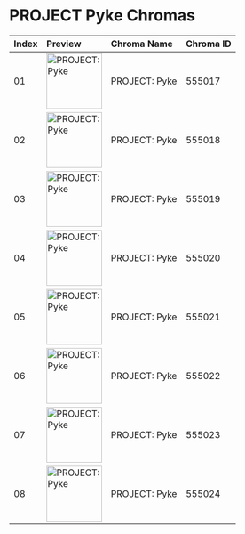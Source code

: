 # PROJECT Pyke Chromas

| Index | Preview | Chroma Name | Chroma ID |
|:---|:---|:---|:---|
| 01 | <img src='https://raw.communitydragon.org/latest/plugins/rcp-be-lol-game-data/global/default/v1/champion-chroma-images/555/555017.png' alt='PROJECT: Pyke' width='100'> | PROJECT: Pyke | 555017 |
| 02 | <img src='https://raw.communitydragon.org/latest/plugins/rcp-be-lol-game-data/global/default/v1/champion-chroma-images/555/555018.png' alt='PROJECT: Pyke' width='100'> | PROJECT: Pyke | 555018 |
| 03 | <img src='https://raw.communitydragon.org/latest/plugins/rcp-be-lol-game-data/global/default/v1/champion-chroma-images/555/555019.png' alt='PROJECT: Pyke' width='100'> | PROJECT: Pyke | 555019 |
| 04 | <img src='https://raw.communitydragon.org/latest/plugins/rcp-be-lol-game-data/global/default/v1/champion-chroma-images/555/555020.png' alt='PROJECT: Pyke' width='100'> | PROJECT: Pyke | 555020 |
| 05 | <img src='https://raw.communitydragon.org/latest/plugins/rcp-be-lol-game-data/global/default/v1/champion-chroma-images/555/555021.png' alt='PROJECT: Pyke' width='100'> | PROJECT: Pyke | 555021 |
| 06 | <img src='https://raw.communitydragon.org/latest/plugins/rcp-be-lol-game-data/global/default/v1/champion-chroma-images/555/555022.png' alt='PROJECT: Pyke' width='100'> | PROJECT: Pyke | 555022 |
| 07 | <img src='https://raw.communitydragon.org/latest/plugins/rcp-be-lol-game-data/global/default/v1/champion-chroma-images/555/555023.png' alt='PROJECT: Pyke' width='100'> | PROJECT: Pyke | 555023 |
| 08 | <img src='https://raw.communitydragon.org/latest/plugins/rcp-be-lol-game-data/global/default/v1/champion-chroma-images/555/555024.png' alt='PROJECT: Pyke' width='100'> | PROJECT: Pyke | 555024 |
